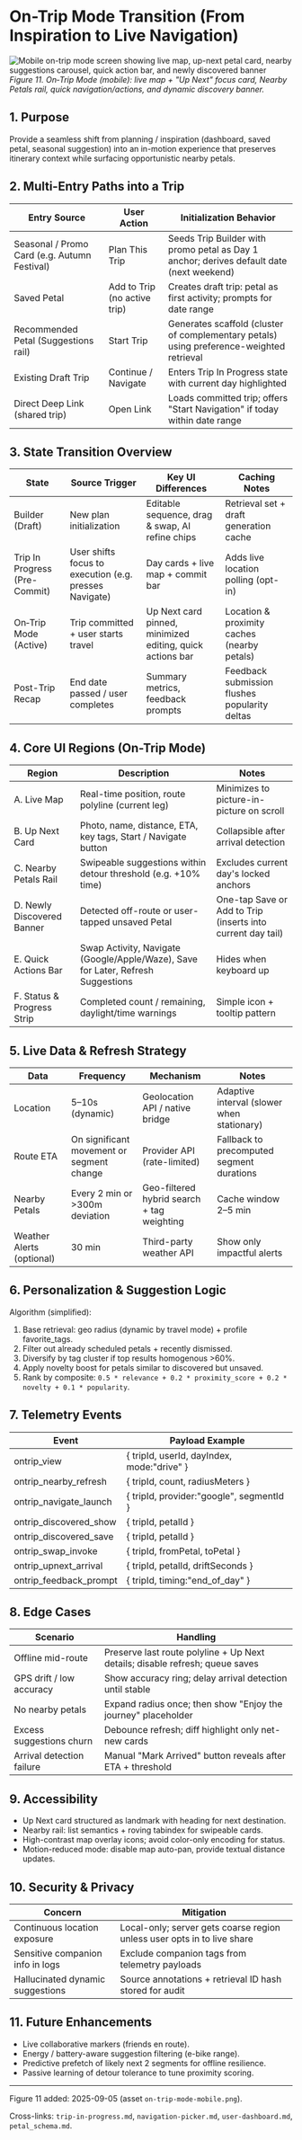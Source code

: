 # On-Trip Mode Transition (From Inspiration to Live Navigation)

![Mobile on-trip mode screen showing live map, up-next petal card, nearby suggestions carousel, quick action bar, and newly discovered banner](images/on-trip-mode-mobile.png)
*Figure 11. On‑Trip Mode (mobile): live map + "Up Next" focus card, Nearby Petals rail, quick navigation/actions, and dynamic discovery banner.*

## 1. Purpose

Provide a seamless shift from planning / inspiration (dashboard, saved petal, seasonal suggestion) into an in-motion experience that preserves itinerary context while surfacing opportunistic nearby petals.

## 2. Multi-Entry Paths into a Trip

| Entry Source | User Action | Initialization Behavior |
|--------------|------------|--------------------------|
| Seasonal / Promo Card (e.g. Autumn Festival) | Plan This Trip | Seeds Trip Builder with promo petal as Day 1 anchor; derives default date (next weekend) |
| Saved Petal | Add to Trip (no active trip) | Creates draft trip: petal as first activity; prompts for date range |
| Recommended Petal (Suggestions rail) | Start Trip | Generates scaffold (cluster of complementary petals) using preference-weighted retrieval |
| Existing Draft Trip | Continue / Navigate | Enters Trip In Progress state with current day highlighted |
| Direct Deep Link (shared trip) | Open Link | Loads committed trip; offers "Start Navigation" if today within date range |

## 3. State Transition Overview

| State | Source Trigger | Key UI Differences | Caching Notes |
|-------|---------------|--------------------|---------------|
| Builder (Draft) | New plan initialization | Editable sequence, drag & swap, AI refine chips | Retrieval set + draft generation cache |
| Trip In Progress (Pre-Commit) | User shifts focus to execution (e.g. presses Navigate) | Day cards + live map + commit bar | Adds live location polling (opt-in) |
| On‑Trip Mode (Active) | Trip committed + user starts travel | Up Next card pinned, minimized editing, quick actions bar | Location & proximity caches (nearby petals) |
| Post-Trip Recap | End date passed / user completes | Summary metrics, feedback prompts | Feedback submission flushes popularity deltas |

## 4. Core UI Regions (On-Trip Mode)

| Region | Description | Notes |
|--------|-------------|-------|
| A. Live Map | Real-time position, route polyline (current leg) | Minimizes to picture-in-picture on scroll |
| B. Up Next Card | Photo, name, distance, ETA, key tags, Start / Navigate button | Collapsible after arrival detection |
| C. Nearby Petals Rail | Swipeable suggestions within detour threshold (e.g. +10% time) | Excludes current day's locked anchors |
| D. Newly Discovered Banner | Detected off-route or user-tapped unsaved Petal | One-tap Save or Add to Trip (inserts into current day tail) |
| E. Quick Actions Bar | Swap Activity, Navigate (Google/Apple/Waze), Save for Later, Refresh Suggestions | Hides when keyboard up |
| F. Status & Progress Strip | Completed count / remaining, daylight/time warnings | Simple icon + tooltip pattern |

## 5. Live Data & Refresh Strategy

| Data | Frequency | Mechanism | Notes |
|------|----------|-----------|-------|
| Location | 5–10s (dynamic) | Geolocation API / native bridge | Adaptive interval (slower when stationary) |
| Route ETA | On significant movement or segment change | Provider API (rate-limited) | Fallback to precomputed segment durations |
| Nearby Petals | Every 2 min or >300m deviation | Geo-filtered hybrid search + tag weighting | Cache window 2–5 min |
| Weather Alerts (optional) | 30 min | Third-party weather API | Show only impactful alerts |

## 6. Personalization & Suggestion Logic

Algorithm (simplified):

1. Base retrieval: geo radius (dynamic by travel mode) + profile favorite_tags.
2. Filter out already scheduled petals + recently dismissed.
3. Diversify by tag cluster if top results homogenous >60%.
4. Apply novelty boost for petals similar to discovered but unsaved.
5. Rank by composite: `0.5 * relevance + 0.2 * proximity_score + 0.2 * novelty + 0.1 * popularity`.

## 7. Telemetry Events

| Event | Payload Example |
|-------|-----------------|
| ontrip_view | { tripId, userId, dayIndex, mode:"drive" } |
| ontrip_nearby_refresh | { tripId, count, radiusMeters } |
| ontrip_navigate_launch | { tripId, provider:"google", segmentId } |
| ontrip_discovered_show | { tripId, petalId } |
| ontrip_discovered_save | { tripId, petalId } |
| ontrip_swap_invoke | { tripId, fromPetal, toPetal } |
| ontrip_upnext_arrival | { tripId, petalId, driftSeconds } |
| ontrip_feedback_prompt | { tripId, timing:"end_of_day" } |

## 8. Edge Cases

| Scenario | Handling |
|----------|----------|
| Offline mid-route | Preserve last route polyline + Up Next details; disable refresh; queue saves |
| GPS drift / low accuracy | Show accuracy ring; delay arrival detection until stable |
| No nearby petals | Expand radius once; then show "Enjoy the journey" placeholder |
| Excess suggestions churn | Debounce refresh; diff highlight only net-new cards |
| Arrival detection failure | Manual "Mark Arrived" button reveals after ETA + threshold |

## 9. Accessibility

- Up Next card structured as landmark with heading for next destination.
- Nearby rail: list semantics + roving tabindex for swipeable cards.
- High-contrast map overlay icons; avoid color-only encoding for status.
- Motion-reduced mode: disable map auto-pan, provide textual distance updates.

## 10. Security & Privacy

| Concern | Mitigation |
|---------|-----------|
| Continuous location exposure | Local-only; server gets coarse region unless user opts in to live share |
| Sensitive companion info in logs | Exclude companion tags from telemetry payloads |
| Hallucinated dynamic suggestions | Source annotations + retrieval ID hash stored for audit |

## 11. Future Enhancements

- Live collaborative markers (friends en route).
- Energy / battery-aware suggestion filtering (e-bike range).
- Predictive prefetch of likely next 2 segments for offline resilience.
- Passive learning of detour tolerance to tune proximity scoring.

---
Figure 11 added: 2025-09-05 (asset `on-trip-mode-mobile.png`).

Cross-links: `trip-in-progress.md`, `navigation-picker.md`, `user-dashboard.md`, `petal_schema.md`.

